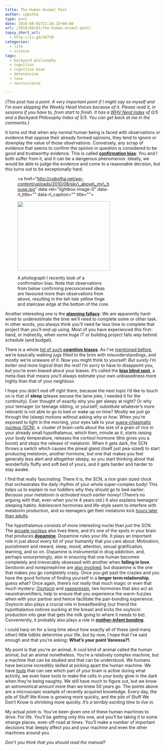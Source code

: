 ```yaml
---
title: The Human Animal Post
author: cpbotha
type: post
date: 2010-08-01T21:26:15+00:00
url: /2010/08/01/the-human-animal-post/
topsy_short_url:
  - http://is.gd/dX7tB
categories:
  - life
  - science
tags:
  - backyard philosophy
  - cognition
  - cognitive bias
  - determinism
  - love
  - neuroscience

---
```

_(This post has a point. A very important point if I might say so myself and I&#8217;m even skipping the Weekly Head Voices because of it. Please read it, in sessions if you have to, from start to finish. It has a [WHV Nerd Index][1] of 0/5 and a Backyard Philosophy Index of 5/5. You can get back at me in the comments.)_

It turns out that when any normal human being is faced with observations or evidence that oppose their already formed opinions, they tend to ignore or downplay the value of those observations. Conversely, any scrap of evidence that seems to confirm the opinion in question is considered to be good and trustworthy evidence. This is called [**confirmation bias**][2]: You and I both suffer from it, and it can be a dangerous phenomenon. Ideally, we would be able to judge the evidence and come to a reasonable decision, but this turns out to be exceptionally hard.<figure id="attachment_1038" aria-describedby="caption-attachment-1038" style="width: 300px" class="wp-caption aligncenter"><a href="http://cpbotha.net/wp-content/uploads/2010/08/sky\_above\_my\_house.jpg" data-rel="lightbox-image-0" data-rl\_title="" data-rl_caption="" title="">

<img data-attachment-id="1038" data-permalink="https://cpbotha.net/2010/08/01/the-human-animal-post/sky_above_my_house/" data-orig-file="https://cpbotha.net/wp-content/uploads/2010/08/sky_above_my_house.jpg" data-orig-size="2048,1536" data-comments-opened="1" data-image-meta="{&quot;aperture&quot;:&quot;3.2&quot;,&quot;credit&quot;:&quot;&quot;,&quot;camera&quot;:&quot;E71&quot;,&quot;caption&quot;:&quot;&quot;,&quot;created_timestamp&quot;:&quot;1279575793&quot;,&quot;copyright&quot;:&quot;&quot;,&quot;focal_length&quot;:&quot;4.9&quot;,&quot;iso&quot;:&quot;0&quot;,&quot;shutter_speed&quot;:&quot;0&quot;,&quot;title&quot;:&quot;&quot;}" data-image-title="sky_above_my_house" data-image-description="" data-medium-file="https://cpbotha.net/wp-content/uploads/2010/08/sky_above_my_house-300x225.jpg" data-large-file="https://cpbotha.net/wp-content/uploads/2010/08/sky_above_my_house-1024x768.jpg" class="size-medium wp-image-1038" title="sky_above_my_house" src="http://cpbotha.net/wp-content/uploads/2010/08/sky_above_my_house-300x225.jpg" alt="" width="300" height="225" srcset="https://cpbotha.net/wp-content/uploads/2010/08/sky_above_my_house-300x225.jpg 300w, https://cpbotha.net/wp-content/uploads/2010/08/sky_above_my_house-1024x768.jpg 1024w" sizes="(max-width: 300px) 85vw, 300px" /></a><figcaption id="caption-attachment-1038" class="wp-caption-text">A photograph I recently took of a confirmation bias. Note that observations from below confirming preconceived ideas are favoured more than observations from above, resulting in the tell-tale yellow tinge and staircase edge at the bottom of the core.</figcaption></figure> 

Another interesting one is the [**planning fallacy**][3]: We are apparently hard-wired to underestimate the time we&#8217;ll need to complete some or other task. In other words, you always think you&#8217;ll need far less time to complete that project than you&#8217;ll end up using. Most of you have experienced this first-hand, or indirectly, when some huge IT or building project falls _way_ behind schedule (and budget).

There is a whole [list of such **cognitive biases**][4]. As I&#8217;ve [mentioned before][5], we&#8217;re basically walking jugs filled to the brim with misunderstandings, and mostly we&#8217;re unaware of it. Now you might think to yourself: _But surely I&#8217;m better and more logical than the rest!_ I&#8217;m sorry to have to disappoint you, but you&#8217;re even biased about your biases. It&#8217;s called the [**bias blind spot**][6], a meta-bias that means you&#8217;ll always estimate your own unbiasedness more highly than that of your neighbour.

I hope you didn&#8217;t nod off right there, because the next topic I&#8217;d like to touch on is that of **sleep** (please excuse the lame joke, I needed it for the continuity). Ever thought of exactly why you get sleepy at night? Or why your teenager (or teenage sibling, or yourself; substitute whatever&#8217;s more relevant) is not able to go to bed or wake up on time? Mostly we just go through the (sleep) motions without asking _why_ or _how_. When you&#8217;re exposed to light in the morning, your eyes talk to your [supra-chiasmatic nucleus (SCN)][7], a  cluster of brain-cells about the size of a grain of rice in your already small hypothalamus, which then, minute as it, starts raising your body temperature, releases the cortisol hormone (this gives you a boost) and stops the release of melatonin. When it gets dark, the SCN throws a switch which causes the pineal gland (itself just pea-sized) to start producing melatonin, another hormone, but one that makes you feel generally less alert and altogether sleepy, so you start thinking about that wonderfully fluffy and soft bed of yours, and it gets harder and harder to stay awake.

I find that really fascinating: There it is, the SCN, a rice grain sized clock that orchestrates the daily rhythm of your whole super-complex body! This helps us to explain to our toddlers why they should go to bed earlier: _Because your melatonin is activated much earlier honey!_ (There&#8217;s no arguing with that, even when you&#8217;re 4 years old.) It also explains teenagers&#8217; sleeping habits: Adolescent hormones and life-style seem to interfere with melatonin production, and so teenagers get their melatonin kick [hours later than adults][8].

The hypothalamus consists of more interesting nuclei than _just_ the SCN. The [arcuate nucleus][9] also lives there, and it&#8217;s one of the spots in your brain that produces [**dopamine**][10]. Dopamine rules your life. It plays an important role in just about every bit of your humanity that you care about: Motivation, punishment and reward, sleep, mood, attention, sexual gratification, learning, and so on. Dopamine is instrumental in drug addiction, and, perhaps unsurprisingly, also in ensuring that one human becomes completely and irrevocably obsessed with another when **falling in love**. Serotonin and norepinephrine are [also involved][11], but dopamine is the one that makes you go completely crazy. Once you get past the crazies and you have the good fortune of finding yourself in a **longer term relationship**, guess what? Once again, there&#8217;s not really that much magic or even that much mystery: [Oxytocin][12] and [vasopressin][13], two hormones that also act as neurotransmitters, help to ensure that you experience the warm-fuzzies when with your partner and hence facilitate the pair-bonding experience. Oxytocin also plays a crucial role in breastfeeding (our friend the hypothalamus notices sucking at the breast and kicks the oxytocin production into gear that gets the milk going to where it needs to be). Conveniently, it probably also plays a role in [**mother-infant bonding**][14].

I could harp on for a long time about how exactly all of these (and many other) little tidbits determine your life, but by now, I hope that I&#8217;ve said enough and that you&#8217;re asking: **What&#8217;s your point Vanessa?!**.

My point is that you&#8217;re an animal. A cool kind of animal called the human animal, but an animal nonetheless. You&#8217;re a relatively complex machine, but a machine that can be studied and that can be understood. We humans have become incredibly skilled at picking apart the human machine. We have [tools][15] that can see which part of your brain is active during what activity, we even have tools to make the cells in your body glow in the dark when they&#8217;re being naughty. We still have much to figure out, but we know an astronomical amount more than we knew 50 years go. The points above are a microscopic example of recently acquired knowledge. Every day, the pile of Stuff We Know is growing more quickly, and the pile of Stuff We Don&#8217;t Know is shrinking more quickly. _It&#8217;s a terribly exciting time to live in._

My actual point is: You&#8217;ve been given one of these human machines to drive. For life. You&#8217;ll be getting only this one, and you&#8217;ll be taking it to some strange places, even off-road at times. You&#8217;ll make a number of important decisions that deeply affect you and your machine and even the other machines around you.

_Don&#8217;t you think that you should read the manual?_

 [1]: http://cpbotha.net/about/weekly-head-voices-nerd-index/ "Link to the Nerd Index page."
 [2]: http://en.wikipedia.org/wiki/Confirmation_bias "Wikipedia page concerning confirmation bias"
 [3]: http://en.wikipedia.org/wiki/Planning_fallacy "Wikipedia page about planning fallacy"
 [4]: http://en.wikipedia.org/wiki/List_of_cognitive_biases "Wikipedia list of cognitive biases"
 [5]: /2010/05/13/the-next-level-weekly-head-voices-22/ "Previous post mentioning cognitive biases."
 [6]: http://www.mindhacks.com/blog/2009/07/unique_like_everyone.html "the bias blind spot at mindhacks.com"
 [7]: http://en.wikipedia.org/wiki/Suprachiasmatic_nucleus "Wikipedia page on the SCN"
 [8]: http://www.bbc.co.uk/science/humanbody/mind/articles/emotions/teenagers/sleep.shtml "teenagers get sleepy later"
 [9]: http://en.wikipedia.org/wiki/Arcuate_nucleus "wikipedia page on arcuate nucleus"
 [10]: http://en.wikipedia.org/wiki/Dopamine "wikipedia page on dopamine"
 [11]: http://en.wikipedia.org/wiki/Chemical_basis_for_love "wikipedia page on chemical basis for love."
 [12]: http://en.wikipedia.org/wiki/Oxytocin "wikipedia page on oxytocin"
 [13]: http://en.wikipedia.org/wiki/Vasopressin "wikipedia page on vasopressin"
 [14]: http://www.sciencedaily.com/releases/2007/10/071015110059.htm "sciencedaily on oxytocin and mother-infant bonding"
 [15]: http://en.wikipedia.org/wiki/Functional_magnetic_resonance_imaging "wikipedia on fMRI"